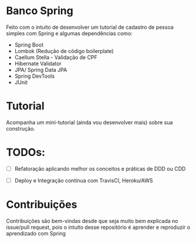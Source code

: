 # Banco Spring

Feito com o intuíto de desenvolver um tutorial de cadastro de pessoa simples com Spring e algumas dependências como:
* Spring Boot
* Lombok (Redução de código boilerplate)
* Caellum Stella - Validação de CPF
* Hibernate Validator
* JPA/ Spring Data JPA
* Spring DevTools
* JUnit

# Tutorial
Acompanha um mini-tutorial (ainda vou desenvolver mais) sobre sua construção.

# TODOs:
- [ ] Refatoração aplicando melhor os conceitos e práticas de DDD ou CDD
- [ ] Deploy e Integração contínua com TravisCI, Heroku/AWS


# Contribuições

Contribuições são bem-vindas desde que seja muito bem explicada no issue/pull request, pois o intuito desse repositório é aprender e reproduzir o aprendizado com Spring
